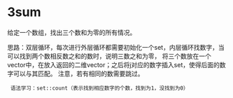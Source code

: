 # 3sum

给定一个数组，找出三个数和为零的所有情况。

思路：双层循环，每次进行外层循环都需要初始化一个set，内层循环找数字，当可以找到两个数相反数之和的数时，说明三数之和为零，
     将三个数放在一个vector中，在放入返回的二维vector；之后将j对应的数字插入set，使得后面的数字可以与其匹配。
     注意，若有相同的数需要跳过。
     
     语法学习：set::count（表示找到相应数字的个数，找到为1，没找到为0）
